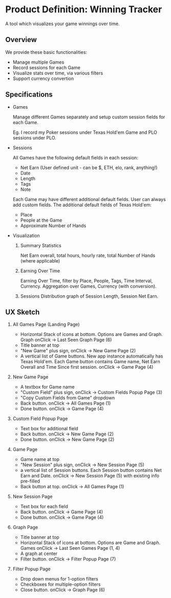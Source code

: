 # Product Definition: Winning Tracker

A tool which visualizes your game winnings over time.

## Overview

We provide these basic functionalities:
- Manage multiple Games
- Record sessions for each Game
- Visualize stats over time, via various filters
- Support currency convertion

## Specifications

* Games

  Manage different Games separately and setup custom session fields for each Game.

  Eg. I record my Poker sessions under Texas Hold'em Game and PLO sessions under PLO.

* Sessions

  All Games have the following default fields in each session:
  * Net Earn (User defined unit - can be $, ETH, elo, rank, anything!)
  * Date
  * Length
  * Tags
  * Note

  Each Game may have different additional default fields. User can always add custom fields. The additional default fields of Texas Hold'em:
  * Place
  * People at the Game
  * Approximate Number of Hands

* Visualization

  1. Summary Statistics

     Net Earn overall, total hours, hourly rate, total Number of Hands (where applicable)

  2. Earning Over Time

     Earning Over Time, filter by Place, People, Tags, Time Interval, Currency. Aggregation over Games, Currency (with conversion). 

  3. Sessions
     Distribution graph of Session Length, Session Net Earn.


## UX Sketch

  1. All Games Page (Landing Page)

     * Horizontal Stack of icons at bottom. Options are Games and Graph. Graph onClick -> Last Seen Graph Page (6)
     * Title banner at top
     * "New Game" plus sign, onClick -> New Game Page (2)
     * A vertical list of Game buttons. New app instance automatically has Texas Hold'em. Each Game button contains Game name, Net Earn Overall and Time Since first session. onClick -> Game Page (4)

  2. New Game Page
     
     * A textbox for Game name
     * "Custom Field" plus sign, onClick -> Custom Fields Popup Page (3)
     * "Copy Custom Fields from Game" dropdown
     * Back button. onClick -> All Games Page (1)
     * Done button. onClick -> Game Page (4)

  3. Custom Field Popup Page
     * Text box for additional field
     * Back button. onClick -> New Game Page (2)
     * Done button. onClick -> New Game Page (2)

  4. Game Page

     * Game name at top
     * "New Session" plus sign, onClick -> New Session Page (5)
     * a vertical list of Session buttons. Each Session button contains Net Earn and Date. onClick -> New Session Page (5) with existing info pre-filled
     * Back button at top. onClick -> All Games Page (1)
     
  5. New Session Page
     * Text box for each field
     * Back button. onClick -> Game Page (4)
     * Done button. onClick -> Game Page (4)
     
  6. Graph Page
     * Title banner at top
     * Horizontal Stack of icons at bottom. Options are Game and Graph. Games onClick -> Last Seen Games Page (1, 4)
     * A graph at center 
     * Filter button. onClick -> Filter Popup Page (7)

  7. Filter Popup Page
     * Drop down menus for 1-option filters
     * Checkboxes for multiple-option filters
     * Close button. onClick -> Graph Page (6)

     